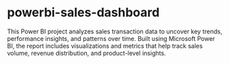 # powerbi-sales-dashboard
This Power BI project analyzes sales transaction data to uncover key trends, performance insights, and patterns over time. Built using Microsoft Power BI, the report includes visualizations and metrics that help track sales volume, revenue distribution, and product-level insights. 
